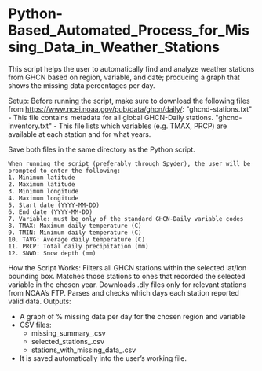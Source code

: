 # Python-Based_Automated_Process_for_Missing_Data_in_Weather_Stations

This script helps the user to automatically find and analyze weather stations from GHCN based on region, variable, and date; producing a graph that shows the missing data percentages per day. 

Setup:
	Before running the script, make sure to download the following files from https://www.ncei.noaa.gov/pub/data/ghcn/daily/:
"ghcnd-stations.txt"
	- This file contains metadata for all global GHCN-Daily stations.
"ghcnd-inventory.txt"
	- This file lists which variables (e.g. TMAX, PRCP) are available at each station and for what years.

Save both files in the same directory as the Python script. 

	When running the script (preferably through Spyder), the user will be prompted to enter the following:
    1. Minimum latitude 
    2. Maximum latitude 
    3. Minimum longitude 
    4. Maximum longitude
    5. Start date (YYYY-MM-DD)
    6. End date (YYYY-MM-DD)
    7. Variable: must be only of the standard GHCN-Daily variable codes
    8. TMAX: Maximum daily temperature (C)
    9. TMIN: Minimum daily temperature (C)
    10. TAVG: Average daily temperature (C)
    11. PRCP: Total daily precipitation (mm)
    12. SNWD: Snow depth (mm)

How the Script Works:
Filters all GHCN stations within the selected lat/lon bounding box.
Matches those stations to ones that recorded the selected variable in the chosen year.
Downloads .dly files only for relevant stations from NOAA’s FTP.
Parses and checks which days each station reported valid data.
Outputs: 
- A graph of % missing data per day for the chosen region and variable
- CSV files:
	- missing_summary_<VARIABLE>_<YEAR>_<MONTH>.csv
 	- selected_stations_<VARIABLE>_<YEAR>_<MONTH>.csv
  	- stations_with_missing_data_<VARIABLE>_<YEAR>_<MONTH>.csv
- It is saved automatically into the user’s working file.

